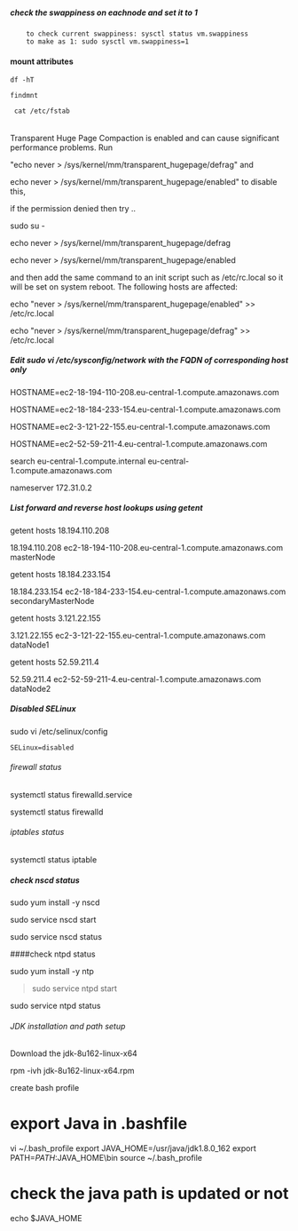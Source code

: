 ##### check the swappiness on eachnode and set it to 1
        to check current swappiness: sysctl status vm.swappiness
		to make as 1: sudo sysctl vm.swappiness=1

#### mount attributes
    df -hT 
    
    findmnt

     cat /etc/fstab

######
Transparent Huge Page Compaction is enabled and can cause significant performance problems. Run 

 "echo never > /sys/kernel/mm/transparent_hugepage/defrag" and 

echo never > /sys/kernel/mm/transparent_hugepage/enabled" to disable this, 

 if the permission denied then try ..

sudo su -

echo never > /sys/kernel/mm/transparent_hugepage/defrag

echo never > /sys/kernel/mm/transparent_hugepage/enabled

and then add the same command to an init script such as /etc/rc.local so it will be set on system reboot. The following hosts are affected: 

echo "never > /sys/kernel/mm/transparent_hugepage/enabled" >> /etc/rc.local

echo "never > /sys/kernel/mm/transparent_hugepage/defrag" >> /etc/rc.local

##### Edit sudo vi /etc/sysconfig/network with the FQDN of corresponding host only
HOSTNAME=ec2-18-194-110-208.eu-central-1.compute.amazonaws.com

HOSTNAME=ec2-18-184-233-154.eu-central-1.compute.amazonaws.com

HOSTNAME=ec2-3-121-22-155.eu-central-1.compute.amazonaws.com

HOSTNAME=ec2-52-59-211-4.eu-central-1.compute.amazonaws.com

search eu-central-1.compute.internal eu-central-1.compute.amazonaws.com

nameserver 172.31.0.2

##### List forward and reverse host lookups using getent
getent hosts 18.194.110.208

18.194.110.208  ec2-18-194-110-208.eu-central-1.compute.amazonaws.com masterNode

 getent hosts 18.184.233.154

18.184.233.154  ec2-18-184-233-154.eu-central-1.compute.amazonaws.com secondaryMasterNode

getent hosts 3.121.22.155

3.121.22.155    ec2-3-121-22-155.eu-central-1.compute.amazonaws.com dataNode1

getent hosts 52.59.211.4

52.59.211.4     ec2-52-59-211-4.eu-central-1.compute.amazonaws.com dataNode2


##### Disabled SELinux
  sudo vi /etc/selinux/config

    SELinux=disabled


###### firewall status
systemctl status firewalld.service 

systemctl status firewalld

###### iptables status

systemctl status iptable

##### check nscd status

  sudo yum install -y nscd

   sudo service nscd start

   sudo service nscd status

####check ntpd status

   sudo yum install -y ntp

   > sudo service ntpd start

   sudo service ntpd status

###### JDK installation and path setup

Download the jdk-8u162-linux-x64

rpm -ivh jdk-8u162-linux-x64.rpm

create bash profile 

# export Java in .bashfile
 vi ~/.bash_profile
export JAVA_HOME=/usr/java/jdk1.8.0_162
export PATH=$PATH:$JAVA_HOME\bin
source ~/.bash_profile
# check the java path is updated or not

echo $JAVA_HOME